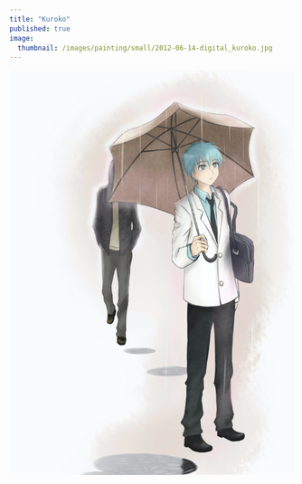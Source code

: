 ```yaml
---
title: "Kuroko"
published: true
image: 
  thumbnail: /images/painting/small/2012-06-14-digital_kuroko.jpg
---
```

<img src="/images/painting/2012-06-14-digital_kuroko.jpg">

